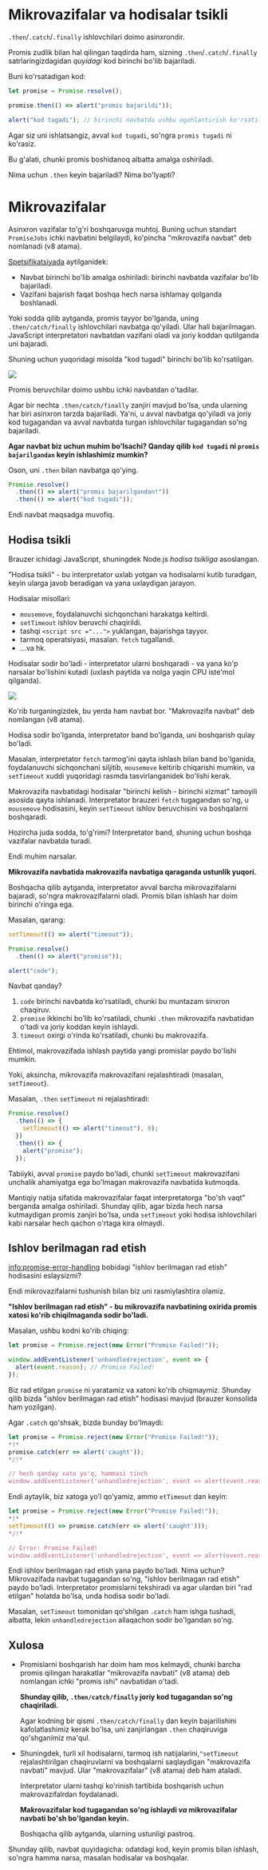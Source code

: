 
# Mikrovazifalar va hodisalar tsikli

`.then`/`.catch`/`.finally` ishlovchilari doimo asinxrondir.

Promis zudlik bilan hal qilingan taqdirda ham, sizning `.then`/`.catch`/`.finally` satrlaringizdagidan *quyidagi* kod birinchi bo'lib bajariladi.

Buni ko'rsatadigan kod:

```js run
let promise = Promise.resolve();

promise.then(() => alert("promis bajarildi"));

alert("kod tugadi"); // birinchi navbatda ushbu ogohlantirish ko'rsatiladi
```

Agar siz uni ishlatsangiz, avval `kod tugadi`, so'ngra `promis tugadi` ni ko'rasiz.

Bu g'alati, chunki promis boshidanoq albatta amalga oshiriladi.

Nima uchun `.then` keyin bajariladi? Nima bo'lyapti?

# Mikrovazifalar

Asinxron vazifalar to'g'ri boshqaruvga muhtoj. Buning uchun standart `PromiseJobs` ichki navbatini belgilaydi, ko'pincha "mikrovazifa navbat" deb nomlanadi (v8 atama).

[Spetsifikatsiyada](https://tc39.github.io/ecma262/#sec-jobs-and-job-queues) aytilganidek:

- Navbat birinchi bo'lib amalga oshiriladi: birinchi navbatda vazifalar bo'lib bajariladi.
- Vazifani bajarish faqat boshqa hech narsa ishlamay qolganda boshlanadi.

Yoki sodda qilib aytganda, promis tayyor bo'lganda, uning `.then/catch/finally` ishlovchilari navbatga qo'yiladi. Ular hali bajarilmagan. JavaScript interpretatori navbatdan vazifani oladi va joriy koddan qutilganda uni bajaradi.

Shuning uchun yuqoridagi misolda "kod tugadi" birinchi bo'lib ko'rsatilgan.

![](promiseQueue.svg)

Promis beruvchilar doimo ushbu ichki navbatdan o'tadilar.

Agar bir nechta `.then/catch/finally` zanjiri mavjud bo'lsa, unda ularning har biri asinxron tarzda bajariladi. Ya'ni, u avval navbatga qo'yiladi va joriy kod tugagandan va avval navbatda turgan ishlovchilar tugagandan so'ng bajariladi.

**Agar navbat biz uchun muhim bo'lsachi? Qanday qilib `kod tugadi` ni `promis bajarilgandan` keyin ishlashimiz mumkin?**

Oson, uni `.then` bilan navbatga qo'ying.

```js run
Promise.resolve()
  .then(() => alert("promis bajarilgandan!"))
  .then(() => alert("kod tugadi"));
```

Endi navbat maqsadga muvofiq.

## Hodisa tsikli

Brauzer ichidagi JavaScript, shuningdek Node.js *hodisa tsikliga* asoslangan.

"Hodisa tsikli" - bu interpretator uxlab yotgan va hodisalarni kutib turadgan, keyin ularga javob beradigan va yana uxlaydigan jarayon.

Hodisalar misollari:
- `mousemove`, foydalanuvchi sichqonchani harakatga keltirdi.
- `setTimeout` ishlov beruvchi chaqirildi.
- tashqi `<script src ="...">` yuklangan, bajarishga tayyor.
- tarmoq operatsiyasi, masalan. `fetch` tugallandi.
- ...va hk.

Hodisalar sodir bo'ladi - interpretator ularni boshqaradi - va yana ko'p narsalar bo'lishini kutadi (uxlash paytida va nolga yaqin CPU iste'mol qilganda).

![](eventLoop.svg)

Ko'rib turganingizdek, bu yerda ham navbat bor. "Makrovazifa navbat" deb nomlangan (v8 atama).

Hodisa sodir bo'lganda, interpretator band bo'lganda, uni boshqarish qulay bo'ladi.

Masalan, interpretator `fetch` tarmog'ini qayta ishlash bilan band bo'lganida, foydalanuvchi sichqonchani siljitib, `mousemove` keltirib chiqarishi mumkin, va `setTimeout` xuddi yuqoridagi rasmda tasvirlanganidek bo'lishi kerak.

Makrovazifa navbatidagi hodisalar "birinchi kelish - birinchi xizmat" tamoyili asosida qayta ishlanadi. Interpretator brauzeri `fetch` tugagandan so'ng, u `mousemove` hodisasini, keyin `setTimeout` ishlov beruvchisini va boshqalarni boshqaradi.

Hozircha juda sodda, to'g'rimi? Interpretator band, shuning uchun boshqa vazifalar navbatda turadi.

Endi muhim narsalar.

**Mikrovazifa navbatida makrovazifa navbatiga qaraganda ustunlik yuqori.**

Boshqacha qilib aytganda, interpretator avval barcha mikrovazifalarni bajaradi, so'ngra makrovazifalarni oladi. Promis bilan ishlash har doim birinchi o'ringa ega.

Masalan, qarang:

```js run
setTimeout(() => alert("timeout"));

Promise.resolve()
  .then(() => alert("promise"));

alert("code");
```

Navbat qanday?

1. `code` birinchi navbatda ko'rsatiladi, chunki bu muntazam sinxron chaqiruv.
2. `promise` ikkinchi bo'lib ko'rsatiladi, chunki `.then` mikrovazifa navbatidan o'tadi va joriy koddan keyin ishlaydi.
3. `timeout` oxirgi o'rinda ko'rsatiladi, chunki bu makrovazifa.

Ehtimol, makrovazifada ishlash paytida yangi promislar paydo bo'lishi mumkin.

Yoki, aksincha, mikrovazifa makrovazifani rejalashtiradi (masalan, `setTimeout`).

Masalan, `.then` `setTimeout` ni rejalashtiradi:

```js run
Promise.resolve()
  .then(() => {
    setTimeout(() => alert("timeout"), 0);
  })
  .then(() => {
    alert("promise");
  });
```

Tabiiyki, avval `promise` paydo bo'ladi, chunki `setTimeout` makrovazifani unchalik ahamiyatga ega bo'lmagan makrovazifa navbatida kutmoqda.

Mantiqiy natija sifatida makrovazifalar faqat interpretatorga "bo'sh vaqt" berganda amalga oshiriladi. Shunday qilib, agar bizda hech narsa kutmaydigan promis zanjiri bo'lsa, unda `setTimeout` yoki hodisa ishlovchilari kabi narsalar hech qachon o'rtaga kira olmaydi.


## Ishlov berilmagan rad etish

<info:promise-error-handling> bobidagi "ishlov berilmagan rad etish" hodisasini eslaysizmi?

Endi mikrovazifalarni tushunish bilan biz uni rasmiylashtira olamiz.

**"Ishlov berilmagan rad etish" - bu mikrovazifa navbatining oxirida promis xatosi ko'rib chiqilmaganda sodir bo'ladi.**

Masalan, ushbu kodni ko'rib chiqing:

```js run
let promise = Promise.reject(new Error("Promise Failed!"));

window.addEventListener('unhandledrejection', event => {
  alert(event.reason); // Promise Failed!
});
```

Biz rad etilgan `promise` ni yaratamiz va xatoni ko'rib chiqmaymiz. Shunday qilib bizda "ishlov berilmagan rad etish" hodisasi mavjud (brauzer konsolida ham yozilgan).

Agar `.catch` qo'shsak, bizda bunday bo'lmaydi:

```js run
let promise = Promise.reject(new Error("Promise Failed!"));
*!*
promise.catch(err => alert('caught'));
*/!*

// hech qanday xato yo'q, hammasi tinch
window.addEventListener('unhandledrejection', event => alert(event.reason));
```

Endi aytaylik, biz xatoga yo'l qo'yamiz, ammo `etTimeout` dan keyin:

```js run
let promise = Promise.reject(new Error("Promise Failed!"));
*!*
setTimeout(() => promise.catch(err => alert('caught')));
*/!*

// Error: Promise Failed!
window.addEventListener('unhandledrejection', event => alert(event.reason));
```

Endi ishlov berilmagan rad etish yana paydo bo'ladi. Nima uchun? Mikrovazifada navbat tugagandan so'ng, "ishlov berilmagan rad etish" paydo bo'ladi. Interpretator promislarni tekshiradi va agar ulardan biri "rad etilgan" holatda bo'lsa, unda hodisa sodir bo'ladi.

Masalan, `setTimeout` tomonidan qo'shilgan `.catch` ham ishga tushadi, albatta, lekin `unhandledrejection` allaqachon sodir bo'lgandan so'ng.

## Xulosa

- Promislarni boshqarish har doim ham mos kelmaydi, chunki barcha promis qilingan harakatlar "mikrovazifa navbati" (v8 atama) deb nomlangan ichki "promis ishi" navbatidan o'tadi.

    **Shunday qilib, `.then/catch/finally` joriy kod tugagandan so'ng chaqiriladi.**

    Agar kodning bir qismi `.then/catch/finally` dan keyin bajarilishini kafolatlashimiz kerak bo'lsa, uni zanjirlangan `.then` chaqiruviga qo'shganimiz ma'qul.

- Shuningdek, turli xil hodisalarni, tarmoq ish natijalarini,`"setTimeout` rejalashtirilgan chaqiruvlarni va boshqalarni saqlaydigan "makrovazifa navbati" mavjud. Ular "makrovazifalar" (v8 atama) deb ham ataladi.

    Interpretator ularni tashqi ko'rinish tartibida boshqarish uchun makrovazifalrdan foydalanadi.

    **Makrovazifalar kod tugagandan so'ng ishlaydi *va* mikrovazifalar navbati bo'sh bo'lgandan keyin.**

    Boshqacha qilib aytganda, ularning ustunligi pastroq.

Shunday qilib, navbat quyidagicha: odatdagi kod, keyin promis bilan ishlash, so'ngra hamma narsa, masalan hodisalar va boshqalar.

